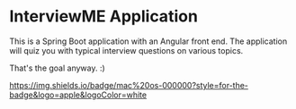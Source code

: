 # InterviewME Application

This is a Spring Boot application with an Angular front end.  The application will quiz you with typical interview questions on various topics.

That's the goal anyway.  :)

https://img.shields.io/badge/mac%20os-000000?style=for-the-badge&logo=apple&logoColor=white

